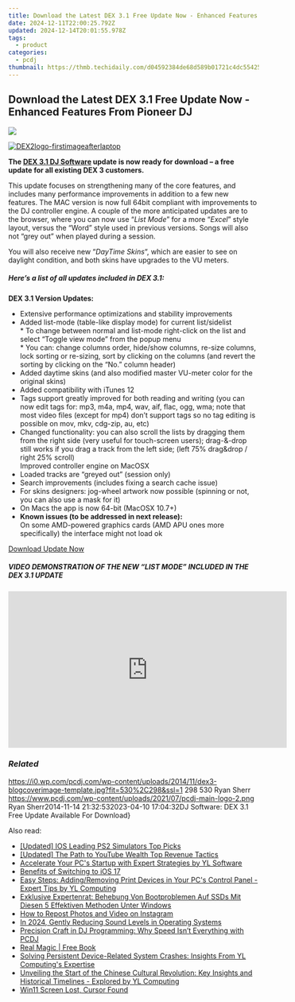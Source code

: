```yaml
---
title: Download the Latest DEX 3.1 Free Update Now - Enhanced Features From Pioneer DJ
date: 2024-12-11T22:00:25.792Z
updated: 2024-12-14T20:01:55.978Z
tags:
  - product
categories:
  - pcdj
thumbnail: https://thmb.techidaily.com/d04592384de68d589b01721c4dc554252c1ab00caea55a88bfd5d394c85530ff.jpg
---
```


## Download the Latest DEX 3.1 Free Update Now - Enhanced Features From Pioneer DJ

[![](https://i0.wp.com/pcdj.com/wp-content/uploads/2014/11/dex3-blogcoverimage-template.jpg?resize=530%2C298&ssl=1)](https://i0.wp.com/pcdj.com/wp-content/uploads/2014/11/dex3-blogcoverimage-template.jpg?fit=530%2C298&ssl=1 "dex3-blogcoverimage-template")

[![](https://i1.wp.com/pcdj.com/wp-content/uploads/2014/07/DEX2logo-firstimageafterlaptop-e1406038629643.png?fit=100%2C110&ssl=1 "DEX2logo-firstimageafterlaptop")](https://tools.techidaily.com/pcdj/products/)

**The [DEX 3.1 DJ Software](https://tools.techidaily.com/pcdj/products/) update is now ready for download – a free update for all existing DEX 3 customers.**

This update focuses on strengthening many of the core features, and includes many performance improvements in addition to a few new features. The MAC version is now full 64bit compliant with improvements to the DJ controller engine. A couple of the more anticipated updates are to the browser, where you can now use “_List Mode_” for a more “_Excel_” style layout, versus the “Word” style used in previous versions. Songs will also not “grey out” when played during a session.

You will also receive new “_DayTime Skins_“, which are easier to see on daylight condition, and both skins have upgrades to the VU meters.

##### Here’s a list of all updates included in DEX 3.1:

**DEX 3.1 Version Updates:** 

* Extensive performance optimizations and stability improvements
* Added list-mode (table-like display mode) for current list/sidelist  
\* To change between normal and list-mode right-click on the list and select “Toggle view mode” from the popup menu  
\* You can: change columns order, hide/show columns, re-size columns, lock sorting or re-sizing, sort by clicking on the columns (and revert the sorting by clicking on the “No.” column header)
* Added daytime skins (and also modified master VU-meter color for the original skins)
* Added compatibility with iTunes 12
* Tags support greatly improved for both reading and writing (you can now edit tags for: mp3, m4a, mp4, wav, aif, flac, ogg, wma; note that most video files (except for mp4) don’t support tags so no tag editing is possible on mov, mkv, cdg-zip, au, etc)
* Changed functionality: you can also scroll the lists by dragging them from the right side (very useful for touch-screen users); drag-&-drop still works if you drag a track from the left side; (left 75% drag&drop / right 25% scroll)  
Improved controller engine on MacOSX
* Loaded tracks are “greyed out” (session only)
* Search improvements (includes fixing a search cache issue)
* For skins designers: jog-wheel artwork now possible (spinning or not, you can also use a mask for it)
* On Macs the app is now 64-bit (MacOSX 10.7+)
* **Known issues (to be addressed in next release):**  
On some AMD-powered graphics cards (AMD APU ones more specifically) the interface might not load ok

[Download Update Now](https://tools.techidaily.com/pcdj/products/)

##### VIDEO DEMONSTRATION OF THE NEW “LIST MODE” INCLUDED IN THE DEX 3.1 UPDATE

<!-- affiliate ads begin -->
<iframe width="560" height="315" src="https://www.youtube.com/embed/RJNYTGHVlLc?si=lhdUUVYMVQjzHXBh" title="YouTube video player" frameborder="0" allow="accelerometer; autoplay; clipboard-write; encrypted-media; gyroscope; picture-in-picture; web-share" referrerpolicy="strict-origin-when-cross-origin" allowfullscreen></iframe>
<!-- affiliate ads end -->

### _Related_

https://i0.wp.com/pcdj.com/wp-content/uploads/2014/11/dex3-blogcoverimage-template.jpg?fit=530%2C298&ssl=1 298 530 Ryan Sherr https://www.pcdj.com/wp-content/uploads/2021/07/pcdj-main-logo-2.png Ryan Sherr2014-11-14 21:32:532023-04-10 17:04:32DJ Software: DEX 3.1 Free Update Available For Download}

<ins class="adsbygoogle"
     style="display:block"
     data-ad-format="autorelaxed"
     data-ad-client="ca-pub-7571918770474297"
     data-ad-slot="1223367746"></ins>

<ins class="adsbygoogle"
     style="display:block"
     data-ad-client="ca-pub-7571918770474297"
     data-ad-slot="8358498916"
     data-ad-format="auto"
     data-full-width-responsive="true"></ins>

<span class="atpl-alsoreadstyle">Also read:</span>
<div><ul>
<li><a href="https://digital-screen-recording.techidaily.com/updated-ios-leading-ps2-simulators-top-picks/"><u>[Updated] IOS Leading PS2 Simulators Top Picks</u></a></li>
<li><a href="https://facebook-video-footage.techidaily.com/updated-the-path-to-youtube-wealth-top-revenue-tactics/"><u>[Updated] The Path to YouTube Wealth Top Revenue Tactics</u></a></li>
<li><a href="https://win-hot.techidaily.com/accelerate-your-pcs-startup-with-expert-strategies-by-yl-software/"><u>Accelerate Your PC's Startup with Expert Strategies by YL Software</u></a></li>
<li><a href="https://buynow-reviews.techidaily.com/benefits-of-switching-to-ios-17/"><u>Benefits of Switching to iOS 17</u></a></li>
<li><a href="https://win-hot.techidaily.com/easy-steps-addingremoving-print-devices-in-your-pcs-control-panel-expert-tips-by-yl-computing/"><u>Easy Steps: Adding/Removing Print Devices in Your PC's Control Panel - Expert Tips by YL Computing</u></a></li>
<li><a href="https://win-advanced.techidaily.com/exklusive-expertenrat-behebung-von-bootproblemen-auf-ssds-mit-diesen-5-effektiven-methoden-unter-windows/"><u>Exklusive Expertenrat: Behebung Von Bootproblemen Auf SSDs Mit Diesen 5 Effektiven Methoden Unter Windows</u></a></li>
<li><a href="https://instagram-clips.techidaily.com/how-to-repost-photos-and-video-on-instagram/"><u>How to Repost Photos and Video on Instagram</u></a></li>
<li><a href="https://some-techniques.techidaily.com/in-2024-gently-reducing-sound-levels-in-operating-systems/"><u>In 2024, Gently Reducing Sound Levels in Operating Systems</u></a></li>
<li><a href="https://win-hot.techidaily.com/precision-craft-in-dj-programming-why-speed-isnt-everything-with-pcdj/"><u>Precision Craft in DJ Programming: Why Speed Isn’t Everything with PCDJ</u></a></li>
<li><a href="https://novels-ebooks.techidaily.com/95811426-9781524758837-real-magic/"><u>Real Magic | Free Book</u></a></li>
<li><a href="https://win-hot.techidaily.com/solving-persistent-device-related-system-crashes-insights-from-yl-computings-expertise/"><u>Solving Persistent Device-Related System Crashes: Insights From YL Computing's Expertise</u></a></li>
<li><a href="https://win-hot.techidaily.com/unveiling-the-start-of-the-chinese-cultural-revolution-key-insights-and-historical-timelines-explored-by-yl-computing/"><u>Unveiling the Start of the Chinese Cultural Revolution: Key Insights and Historical Timelines - Explored by YL Computing</u></a></li>
<li><a href="https://graphic-issues.techidaily.com/win11-screen-lost-cursor-found/"><u>Win11 Screen Lost, Cursor Found</u></a></li>
</ul></div>

